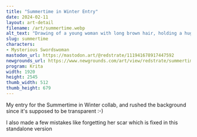 ```yaml
---
title: "Summertime in Winter Entry"
date: 2024-02-11
layout: art-detail
filename: /art/summertime.webp
alt_text: "Drawing of a young woman with long brown hair, holding a huge sword while sitting. She's looking at you, with her legs crossed. She has a pale yellow two-piece swimsuit on, and some sandals. She is also sitting on a very basic looking beach."
slug: summertime
characters:
- Mysterious Swordswoman
mastodon_url: https://mastodon.art/@redstrate/111941678917447592
newgrounds_url: https://www.newgrounds.com/art/view/redstrate/summertime-in-winter-entry
program: Krita
width: 1920
height: 2545
thumb_width: 512
thumb_height: 679
---
```

My entry for the Summertime in Winter collab, and rushed the background since it's supposed to be transparent :-)


I also made a few mistakes like forgetting her scar which is fixed in this standalone version

